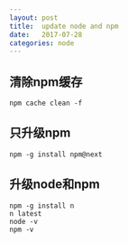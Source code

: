 ```yaml
---
layout: post
title:  update node and npm
date:   2017-07-28
categories: node
---
```


## 清除npm缓存

```
npm cache clean -f
```

## 只升级npm

```
npm -g install npm@next
```

## 升级node和npm

```
npm -g install n
n latest
node -v
npm -v
```